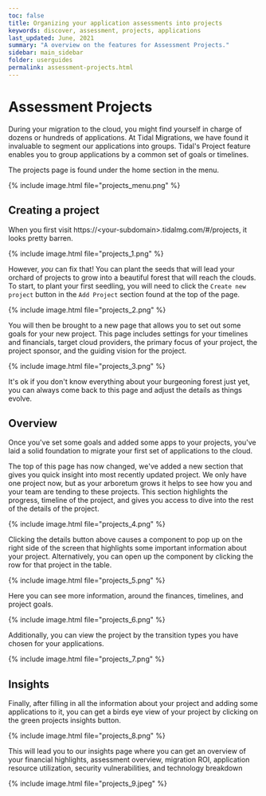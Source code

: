 ```yaml
---
toc: false
title: Organizing your application assessments into projects
keywords: discover, assessment, projects, applications
last_updated: June, 2021
summary: "A overview on the features for Assessment Projects."
sidebar: main_sidebar
folder: userguides
permalink: assessment-projects.html
---
```



# Assessment Projects

During your migration to the cloud, you might find yourself in charge of dozens or hundreds of applications. At Tidal Migrations, we have found it invaluable to segment our applications into groups. Tidal's Project feature enables you to group applications by a common set of goals or timelines.

The projects page is found under the home section in the menu.

{% include image.html file="projects_menu.png" %}


## Creating a project

When you first visit https://\<your-subdomain\>.tidalmg.com/#/projects, it looks pretty barren.

{% include image.html file="projects_1.png" %}

However, _you_ can fix that! You can plant the seeds that will lead your orchard of projects to grow into a beautiful forest that will reach the clouds. To start, to plant your first seedling, you will need to click the `Create new project` button in the `Add Project` section found at the top of the page.

{% include image.html file="projects_2.png" %}

You will then be brought to a new page that allows you to set out some goals for your new project. This page includes settings for your timelines and financials, target cloud providers, the primary focus of your project, the project sponsor, and the guiding vision for the project.

{% include image.html file="projects_3.png" %}

It's ok if you don't know everything about your burgeoning forest just yet, you can always come back to this page and adjust the details as things evolve.


## Overview

Once you've set some goals and added some apps to your projects, you've laid a solid foundation to migrate your first set of applications to the cloud.

The top of this page has now changed, we've added a new section that gives you quick insight into most recently updated project. We only have one project now, but as your arboretum grows it helps to see how you and your team are tending to these projects. This section highlights the progress, timeline of the project, and gives you access to dive into the rest of the details of the project.

{% include image.html file="projects_4.png" %}

Clicking the details button above causes a component to pop up on the right side of the screen that highlights some important information about your project. Alternatively, you can open up the component by clicking the row for that project in the table.

{% include image.html file="projects_5.png" %}

Here you can see more information, around the finances, timelines, and project goals.

{% include image.html file="projects_6.png" %}

Additionally, you can view the project by the transition types you have chosen for your applications.

{% include image.html file="projects_7.png" %}

## Insights

Finally, after filling in all the information about your project and adding some applications to it, you can get a birds eye view of your project by clicking on the green projects insights button.

{% include image.html file="projects_8.png" %}

This will lead you to our insights page where you can get an overview of your financial highlights, assessment overview, migration ROI, application resource utilization, security vulnerabilities, and technology breakdown

{% include image.html file="projects_9.jpeg" %}
